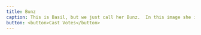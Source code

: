 ```yaml
---
title: Bunz
caption: This is Basil, but we just call her Bunz.  In this image she is about to jump out of her cage after using her litter box.  She is SO good about that!  She loves to race through the house at top speed, then flop down on an air conditioning vent to cool off.   Loves potato chips, but they bother her stomach, so is happy with carrots, leafy greens, apples and blueberries.  Very cuddly, but when annoyed thumps her back foot at you.  Mischievous acts include eating house plants and chewing on computer cords and baseboards.  Bunz wants to be friends with all the cats she meets but they are afraid of her.  How could anything be afraid of something so cute.  Bunz appreciates your vote!! Submitted by Elizabeth Lipford. Charity of Choice: Undesignated
button: <button>Cast Votes</button>
---
```

